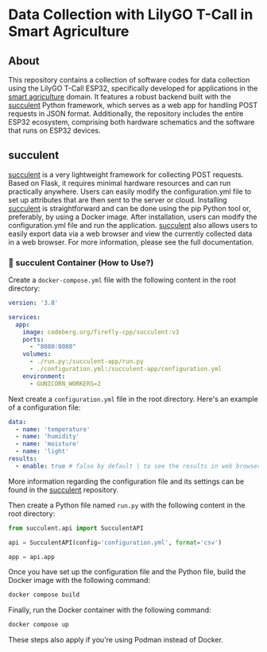 # Data Collection with LilyGO T-Call in Smart Agriculture

## About

This repository contains a collection of software codes for data collection using the LilyGO T-Call ESP32, specifically developed for applications in the [smart agriculture](https://github.com/firefly-cpp/smart-agriculture-datasets) domain. It features a robust backend built with the [succulent](https://github.com/firefly-cpp/succulent) Python framework, which serves as a web app for handling POST requests in JSON format. Additionally, the repository includes the entire ESP32 ecosystem, comprising both hardware schematics and the software that runs on ESP32 devices.

## succulent

[succulent](https://github.com/firefly-cpp/succulent) is a very lightweight framework for collecting POST requests. Based on Flask, it requires minimal hardware resources and can run practically anywhere. Users can easily modify the configuration.yml file to set up attributes that are then sent to the server or cloud. Installing [succulent](https://github.com/firefly-cpp/succulent) is straightforward and can be done using the pip Python tool or, preferably, by using a Docker image. After installation, users can modify the configuration.yml file and run the application. [succulent](https://github.com/firefly-cpp/succulent) also allows users to easily export data via a web browser and view the currently collected data in a web browser. For more information, please see the full documentation.

### 🐳 succulent Container (How to Use?)

Create a `docker-compose.yml` file with the following content in the root directory:

```yml
version: '3.8'

services:
  app:
    image: codeberg.org/firefly-cpp/succulent:v3
    ports:
      - "8080:8080"
    volumes:
      - ./run.py:/succulent-app/run.py
      - ./configuration.yml:/succulent-app/configuration.yml
    environment:
      - GUNICORN_WORKERS=2
```

Next create a `configuration.yml` file in the root directory. Here's an example of a configuration file:

```yml
data:
  - name: 'temperature'
  - name: 'humidity'
  - name: 'moisture'
  - name: 'light'
results:
  - enable: true # false by default | to see the results in web browser
```

More information regarding the configuration file and its settings can be found in the [succulent](https://github.com/firefly-cpp/succulent) repository.

Then create a Python file named `run.py` with the following content in the root directory:

```python
from succulent.api import SucculentAPI

api = SucculentAPI(config='configuration.yml', format='csv')

app = api.app
```

Once you have set up the configuration file and the Python file, build the Docker image with the following command:

```bash
docker compose build
```

Finally, run the Docker container with the following command:

```bash
docker compose up
```

These steps also apply if you're using Podman instead of Docker.
